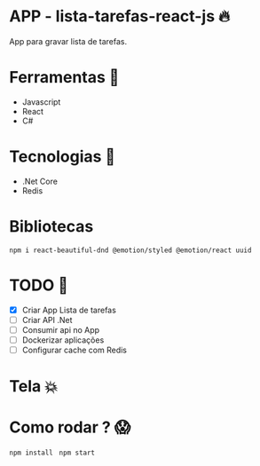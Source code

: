 # APP - lista-tarefas-react-js  🔥
App para gravar lista de tarefas.

# Ferramentas 💛

* Javascript
* React
* C#

# Tecnologias 💛

* .Net Core
* Redis

# Bibliotecas

```npm i react-beautiful-dnd @emotion/styled @emotion/react uuid```

# TODO 👷 

- [x] Criar App Lista de tarefas
- [ ] Criar API .Net
- [ ] Consumir api no App
- [ ] Dockerizar aplicações
- [ ] Configurar cache com Redis

# Tela 💥

# Como rodar ? 😱

```npm install ```
```npm start```

